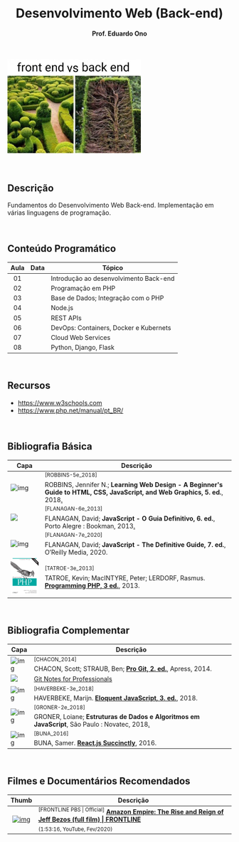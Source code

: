 &nbsp;

<h1 align="center">Desenvolvimento Web (Back-end)</h1>

<h4 align="center">Prof. Eduardo Ono</h4>

&nbsp;

<img src="./bin/meme.jpg" alt="img" width="300px">

&nbsp;

## Descrição

Fundamentos do Desenvolvimento Web Back-end. Implementação em várias linguagens de programação.

&nbsp;

## Conteúdo Programático

| Aula | Data | Tópico |
| :-:  | :-:  | --- |
| 01 |  | Introdução ao desenvolvimento Back-end
| 02 |  | Programação em PHP
| 03 |  | Base de Dados; Integração com o PHP
| 04 |  | Node.js
| 05 |  | REST APIs
| 06 |  | DevOps: Containers, Docker e Kubernets
| 07 |  | Cloud Web Services
| 08 |  | Python, Django, Flask

&nbsp;

## Recursos

- https://www.w3schools.com
- https://www.php.net/manual/pt_BR/

&nbsp;

## Bibliografia Básica

| Capa | Descrição |
| ---  | --- |
| <img src="https://images-na.ssl-images-amazon.com/images/I/51iVcZUGuoL._SX408_BO1,204,203,200_.jpg" alt="img" width="100px"> | <sup>[ROBBINS-5e_2018]</sup><br>ROBBINS, Jennifer N.; __Learning Web Design - A Beginner's Guide to HTML, CSS, JavaScript, and Web Graphics, 5. ed.__, 2018[.](https://app.box.com/s/thfya26nnxo8gwbwo09qjfwq83n96m4a)
| <img src="https://m.media-amazon.com/images/I/51w53T12s8L.jpg" width="100px"> | <sup>[FLANAGAN-6e_2013]</sup><br>FLANAGAN, David; __JavaScript - O Guia Definitivo, 6. ed.__, Porto Alegre : Bookman, 2013[.](https://app.box.com/s/1nud9latis2zqn63f3ycsj0nv7zlv1mr)
| <img src="./referencias/capas/FLANAGAN-7e_2020.jpg" width="100px" alt="img"> | <sup>[FLANAGAN-7e_2020]</sup><br>FLANAGAN, David; __JavaScript - The Definitive Guide, 7. ed.__, O’Reilly Media, 2020.
| <img src="./referencias/capas/TATROE-3e_2013.jpg" alt="img" width="100px"> | <sup>[TATROE-3e_2013]</sup><br>TATROE, Kevin; MacINTYRE, Peter; LERDORF, Rasmus. [__Programming PHP, 3 ed.__](https://archive.org/details/ProgrammingPHP3rdEdition), 2013.

&nbsp;

## Bibliografia Complementar

| Capa | Descrição |
| ---  | ---       |
| <img src="https://git-scm.com/images/progit2.png" alt="img" width="100px"> | <sup>[CHACON_2014]</sup><br>CHACON, Scott; STRAUB, Ben; [__Pro Git, 2. ed.__](https://git-scm.com/book/en/v2), Apress, 2014.
| <img src="https://goalkicker.com/GitBook/GitGrow.png" width="100px"> | [Git Notes for Professionals](https://goalkicker.com/GitBook/)
| <img src="./referencias/capas/haverbeke-3e_2018.jpg" alt="img" width="100px"> | <sup>[HAVERBEKE-3e_2018]</sup><br>HAVERBEKE, Marijn. [__Eloquent JavaScript, 3. ed.__](https://archive.org/details/2018eloquentjavascript), 2018.
| <img src="./referencias/capas/GRONER-2e_2018.png" alt="img" width="100px"> | <sup>[GRONER-2e_2018]</sup><br>GRONER, Loiane; __Estruturas de Dados e Algoritmos em JavaScript__, São Paulo : Novatec, 2018[.](https://app.box.com/s/ad9284w4gaxfyi3s6jtngy9i2wjnnx2k)
| <img src="https://cdn.syncfusion.com/content/images/downloads/ebook/react-succinctly.png" alt="img" width="100px"> | <sup>[BUNA_2016]</sup><br>BUNA, Samer. [__React.js Succinctly__](https://www.syncfusion.com/ebooks/reactjs_succinctly), 2016.

&nbsp;

## Filmes e Documentários Recomendados

| Thumb | Descrição |
| :-: | --- |
| [![img](https://img.youtube.com/vi/RVVfJVj5z8s/default.jpg)](https://www.youtube.com/watch?v=RVVfJVj5z8s) | <sup>[FRONTLINE PBS \| Official]</sup> [__Amazon Empire: The Rise and Reign of Jeff Bezos (full film) \| FRONTLINE__](https://www.youtube.com/watch?v=RVVfJVj5z8s) <br> <sub>(1:53:16, YouTube, Fev/2020)</sub>

&nbsp;
